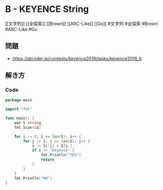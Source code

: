 # B - KEYENCE String
[[文字列]] [[全探索]] [[Brown]] [[ARC-Like]] [[Go]]
#文字列 #全探索 #Brown #ARC-Like #Go 

## 問題
- https://atcoder.jp/contests/keyence2019/tasks/keyence2019_b

## 解き方
### Code
```go
package main

import "fmt"

func main() {
	var S string
	fmt.Scan(&S)

	for i := 0; i <= len(S); i++ {
		for j := i; j <= len(S); j++ {
			s := S[:i] + S[j:]
			if s == "keyence" {
				fmt.Println("YES")
				return
			}
		}
	}
	fmt.Println("NO")
}
```
